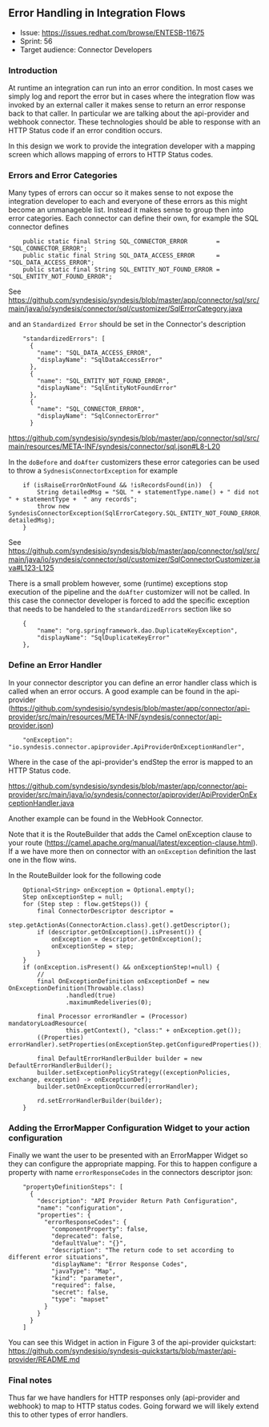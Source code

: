 ## Error Handling in Integration Flows

* Issue: https://issues.redhat.com/browse/ENTESB-11675
* Sprint: 56
* Target audience: Connector Developers

### Introduction

At runtime an integration can run into an error condition. In most cases we simply log and report the error but in cases where the integration flow was invoked by an external caller it makes sense to return an error response back to that caller. In particular we are talking about the api-provider and webhook connector. These technologies should be able to response with an HTTP Status code if an error condition occurs.

In this design we work to provide the integration developer with a mapping screen which allows mapping of errors to HTTP Status codes.


### Errors and Error Categories

Many types of errors can occur so it makes sense to not expose the integration developer to each and everyone of these errors as this might become an unmanageble list. Instead it makes sense to group then into error categories. Each connector can define their own, for example the SQL connector defines


```
    public static final String SQL_CONNECTOR_ERROR        = "SQL_CONNECTOR_ERROR";
    public static final String SQL_DATA_ACCESS_ERROR      = "SQL_DATA_ACCESS_ERROR";
    public static final String SQL_ENTITY_NOT_FOUND_ERROR = "SQL_ENTITY_NOT_FOUND_ERROR";
```
See https://github.com/syndesisio/syndesis/blob/master/app/connector/sql/src/main/java/io/syndesis/connector/sql/customizer/SqlErrorCategory.java

and an `Standardized Error` should be set in the Connector's description

```
    "standardizedErrors": [
      {
        "name": "SQL_DATA_ACCESS_ERROR",
        "displayName": "SqlDataAccessError"
      },
      {
        "name": "SQL_ENTITY_NOT_FOUND_ERROR",
        "displayName": "SqlEntityNotFoundError"
      },
      {
        "name": "SQL_CONNECTOR_ERROR",
        "displayName": "SqlConnectorError"
      }
```
https://github.com/syndesisio/syndesis/blob/master/app/connector/sql/src/main/resources/META-INF/syndesis/connector/sql.json#L8-L20

In the `doBefore` and `doAfter` customizers these error categories can be used to throw a `SydnesisConnectorException` for example

```
    if (isRaiseErrorOnNotFound && !isRecordsFound(in))  {
        String detailedMsg = "SQL " + statementType.name() + " did not " + statementType +  " any records";
        throw new SyndesisConnectorException(SqlErrorCategory.SQL_ENTITY_NOT_FOUND_ERROR, detailedMsg);
    }
```
See https://github.com/syndesisio/syndesis/blob/master/app/connector/sql/src/main/java/io/syndesis/connector/sql/customizer/SqlConnectorCustomizer.java#L123-L125

There is a small problem however, some (runtime) exceptions stop execution of the pipeline and the `doAfter` customizer will not be called. In this case the connector developer is forced to add the specific exception that needs to be handeled to the `standardizedErrors` section like so

```
    {
        "name": "org.springframework.dao.DuplicateKeyException",
        "displayName": "SqlDuplicateKeyError"
    },
```

### Define an Error Handler

In your connector descriptor  you can define an error handler class which is called when an error occurs. A good example can be found in the api-provider (https://github.com/syndesisio/syndesis/blob/master/app/connector/api-provider/src/main/resources/META-INF/syndesis/connector/api-provider.json)

```
    "onException": "io.syndesis.connector.apiprovider.ApiProviderOnExceptionHandler",
```

Where in the case of the api-provider's endStep the error is mapped to an HTTP Status code. 

https://github.com/syndesisio/syndesis/blob/master/app/connector/api-provider/src/main/java/io/syndesis/connector/apiprovider/ApiProviderOnExceptionHandler.java

Another example can be found in the WebHook Connector.

Note that it is the RouteBuilder that adds the Camel onException clause to your route (https://camel.apache.org/manual/latest/exception-clause.html). If a we have more then on connector with an `onException` definition the last one in the flow wins.

In the RouteBuilder look for the following code

```
    Optional<String> onException = Optional.empty();
    Step onExceptionStep = null;
    for (Step step : flow.getSteps()) {
        final ConnectorDescriptor descriptor =
                step.getActionAs(ConnectorAction.class).get().getDescriptor();
        if (descriptor.getOnException().isPresent()) {
            onException = descriptor.getOnException();
            onExceptionStep = step;
        }
    }
    if (onException.isPresent() && onExceptionStep!=null) {
        //
        final OnExceptionDefinition onExceptionDef = new OnExceptionDefinition(Throwable.class)
                .handled(true)
                .maximumRedeliveries(0);

        final Processor errorHandler = (Processor) mandatoryLoadResource(
                this.getContext(), "class:" + onException.get());
        ((Properties) errorHandler).setProperties(onExceptionStep.getConfiguredProperties());

        final DefaultErrorHandlerBuilder builder = new DefaultErrorHandlerBuilder();
        builder.setExceptionPolicyStrategy((exceptionPolicies, exchange, exception) -> onExceptionDef);
        builder.setOnExceptionOccurred(errorHandler);

        rd.setErrorHandlerBuilder(builder);
    }
```

### Adding the ErrorMapper Configuration Widget to your action configuration

Finally we want the user to be presented with an ErrorMapper Widget so they can configure the appropriate mapping. For this to happen configure a property with name `errorResponseCodes` in the connectors descriptor json:


```
    "propertyDefinitionSteps": [
      {
        "description": "API Provider Return Path Configuration",
        "name": "configuration",
        "properties": {
          "errorResponseCodes": {
            "componentProperty": false,
            "deprecated": false,
            "defaultValue": "{}",
            "description": "The return code to set according to different error situations",
            "displayName": "Error Response Codes",
            "javaType": "Map",
            "kind": "parameter",
            "required": false,
            "secret": false,
            "type": "mapset"
          }
        }
      }
    ]
```

You can see this Widget in action in Figure 3 of the api-provider quickstart:  https://github.com/syndesisio/syndesis-quickstarts/blob/master/api-provider/README.md

### Final notes

Thus far we have handlers for HTTP responses only (api-provider and webhook) to map to HTTP status codes. Going forward we will likely extend this to other types of error handlers.
